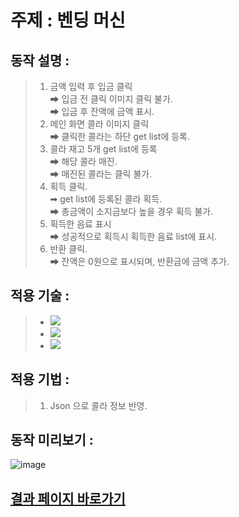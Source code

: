 # 주제 : 벤딩 머신

## 동작 설명 :

> 1.  금액 입력 후 입금 클릭  
>     ➡ 입금 전 클릭 이미지 클릭 불가.  
>     ➡ 입금 후 잔액에 금액 표시.
> 2.  메인 화면 콜라 이미지 클릭  
>     ➡ 클릭한 콜라는 하단 get list에 등록.
> 3.  콜라 재고 5개 get list에 등록  
>     ➡ 해당 콜라 매진.  
>     ➡ 매진된 콜라는 클릭 불가.
> 4.  획득 클릭.  
>     ➡ get list에 등록된 콜라 획득.  
>     ➡ 총금액이 소지금보다 높을 경우 획득 불가.
> 5.  획득한 음료 표시  
>     ➡ 성공적으로 획득시 획득한 음료 list에 표시.
> 6.  반환 클릭.  
>     ➡ 잔액은 0원으로 표시되며, 반환금에 금액 추가.

## 적용 기술 :

> - <img src="https://img.shields.io/badge/HTML-E34F26?style=flat-square&logo=HTML5&logoColor=white"/>
> - <img src="https://img.shields.io/badge/CSS-1572B6?style=flat-square&logo=CSS3&logoColor=white"/>
> - <img src="https://img.shields.io/badge/JavaScript-F7DF1E?style=flat-square&logo=JavaScript&logoColor=black"/>

## 적용 기법 :

> 1. Json 으로 콜라 정보 반영.

## 동작 미리보기 :

![image](https://user-images.githubusercontent.com/77476077/166402941-9d8ac91d-ab87-4869-bb78-3ce230e06c58.png)

## [결과 페이지 바로가기](https://aydenote.github.io/Vending_Machine/index.html)
